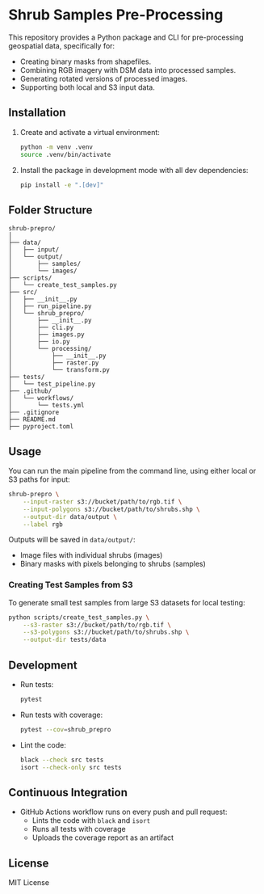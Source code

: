# Shrub Samples Pre-Processing

This repository provides a Python package and CLI for pre-processing geospatial data, specifically for:
- Creating binary masks from shapefiles.
- Combining RGB imagery with DSM data into processed samples.
- Generating rotated versions of processed images.
- Supporting both local and S3 input data.

## Installation

1. Create and activate a virtual environment:
    ```bash
    python -m venv .venv
    source .venv/bin/activate
    ```

2. Install the package in development mode with all dev dependencies:
    ```bash
    pip install -e ".[dev]"
    ```

## Folder Structure

```
shrub-prepro/
│
├── data/
│   ├── input/
│   └── output/
│       ├── samples/
│       └── images/
├── scripts/
│   └── create_test_samples.py
├── src/
│   ├── __init__.py
│   ├── run_pipeline.py
│   └── shrub_prepro/
│       ├── __init__.py
│       ├── cli.py
│       ├── images.py
│       ├── io.py
│       └── processing/
│           ├── __init__.py
│           ├── raster.py
│           └── transform.py
├── tests/
│   └── test_pipeline.py
├── .github/
│   └── workflows/
│       └── tests.yml
├── .gitignore
├── README.md
├── pyproject.toml
```

## Usage

You can run the main pipeline from the command line, using either local or S3 paths for input:

```bash
shrub-prepro \
    --input-raster s3://bucket/path/to/rgb.tif \
    --input-polygons s3://bucket/path/to/shrubs.shp \
    --output-dir data/output \
    --label rgb
```

Outputs will be saved in `data/output/`:
- Image files with individual shrubs (images)
- Binary masks with pixels belonging to shrubs (samples)

### Creating Test Samples from S3

To generate small test samples from large S3 datasets for local testing:

```bash
python scripts/create_test_samples.py \
    --s3-raster s3://bucket/path/to/rgb.tif \
    --s3-polygons s3://bucket/path/to/shrubs.shp \
    --output-dir tests/data
```

## Development

- Run tests:
    ```bash
    pytest
    ```

- Run tests with coverage:
    ```bash
    pytest --cov=shrub_prepro
    ```

- Lint the code:
    ```bash
    black --check src tests
    isort --check-only src tests
    ```

## Continuous Integration

- GitHub Actions workflow runs on every push and pull request:
    - Lints the code with `black` and `isort`
    - Runs all tests with coverage
    - Uploads the coverage report as an artifact

## License

MIT License
